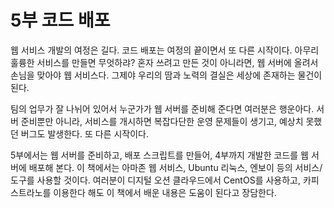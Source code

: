 # 5부 코드 배포

웹 서비스 개발의 여정은 길다. 코드 배포는 여정의 끝이면서 또 다른 시작이다. 아무리 훌륭한 서비스를 만들면 무엇하랴? 혼자 쓰려고 만든 것이 아니라면, 웹 서버에 올려서 손님을 맞아야 웹 서비스다. 그제야 우리의 땀과 노력의 결실은 세상에 존재하는 물건이 된다.

팀의 업무가 잘 나뉘어 있어서 누군가가 웹 서버를 준비해 준다면 여러분은 행운아다. 서버 준비뿐만 아니라, 서비스를 개시하면 복잡다단한 운영 문제들이 생기고, 예상치 못했던 버그도 발생한다. 또 다른 시작이다.

5부에서는 웹 서버를 준비하고, 배포 스크립트를 만들어, 4부까지 개발한 코드를 웹 서버에 배포해 본다. 이 책에서는 아마존 웹 서비스, Ubuntu 리눅스, 엔보이 등의 서비스/도구를 사용할 것이다. 여러분이 디지털 오션 클라우드에서 CentOS를 사용하고, 카피스트라노를 이용한다 해도 이 책에서 배운 내용은 도움이 된다고 장담한다.